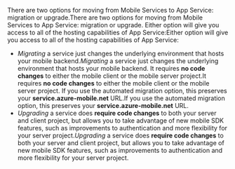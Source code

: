 <span data-ttu-id="49440-101">There are two options for moving from Mobile Services to App Service: migration or upgrade.</span><span class="sxs-lookup"><span data-stu-id="49440-101">There are two options for moving from Mobile Services to App Service: migration or upgrade.</span></span> <span data-ttu-id="49440-102">Either option will give you access to all of the hosting capabilities of App Service:</span><span class="sxs-lookup"><span data-stu-id="49440-102">Either option will give you access to all of the hosting capabilities of App Service:</span></span>

* <span data-ttu-id="49440-103">*Migrating* a service just changes the underlying environment that hosts your mobile backend.</span><span class="sxs-lookup"><span data-stu-id="49440-103">*Migrating* a service just changes the underlying environment that hosts your mobile backend.</span></span> <span data-ttu-id="49440-104">It requires **no code changes** to either the mobile client or the mobile server project.</span><span class="sxs-lookup"><span data-stu-id="49440-104">It requires **no code changes** to either the mobile client or the mobile server project.</span></span> <span data-ttu-id="49440-105">If you use the automated migration option, this preserves your **service.azure-mobile.net** URL.</span><span class="sxs-lookup"><span data-stu-id="49440-105">If you use the automated migration option, this preserves your **service.azure-mobile.net** URL.</span></span> 
* <span data-ttu-id="49440-106">*Upgrading* a service does **require code changes** to both your server and client project, but allows you to take advantage of new mobile SDK features, such as improvements to authentication and more flexibility for your server project.</span><span class="sxs-lookup"><span data-stu-id="49440-106">*Upgrading* a service does **require code changes** to both your server and client project, but allows you to take advantage of new mobile SDK features, such as improvements to authentication and more flexibility for your server project.</span></span> 

